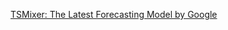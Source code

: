 
[TSMixer: The Latest Forecasting Model by Google](https://towardsdatascience.com/tsmixer-the-latest-forecasting-model-by-google-2fd1e29a8ccb)

